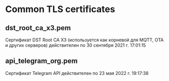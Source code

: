 # Common TLS certificates

## dst_root_ca_x3.pem
Сертификат DST Root CA X3 (используется как корневой для MQTT, OTA и других серверов) действителен по 30 сентября 2021 г. 17:01:15

## api_telegram_org.pem
Сертификат Telegram API действителен по 23 мая 2022 г. 19:17:38

